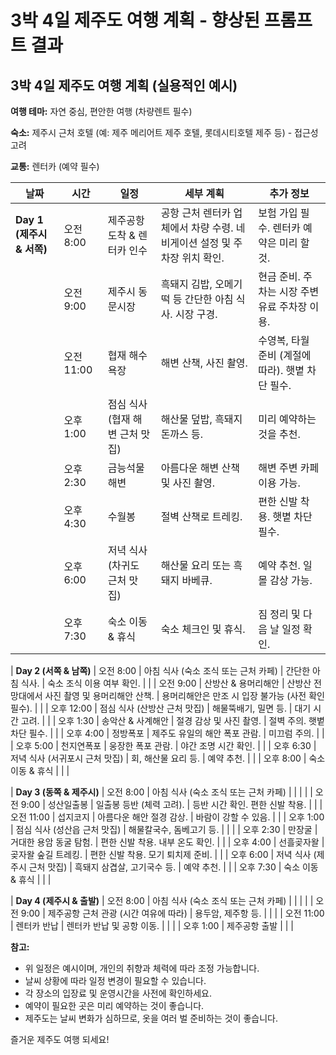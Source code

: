 # 3박 4일 제주도 여행 계획 - 향상된 프롬프트 결과

## 3박 4일 제주도 여행 계획 (실용적인 예시)

**여행 테마:** 자연 중심, 편안한 여행 (차량렌트 필수)

**숙소:** 제주시 근처 호텔 (예: 제주 메리어트 제주 호텔, 롯데시티호텔 제주 등) - 접근성 고려

**교통:** 렌터카 (예약 필수)


| **날짜** | **시간** | **일정** | **세부 계획** | **추가 정보** |
|---|---|---|---|---|
| **Day 1 (제주시 & 서쪽)** | 오전 8:00 | 제주공항 도착 & 렌터카 인수 | 공항 근처 렌터카 업체에서 차량 수령. 네비게이션 설정 및 주차장 위치 확인. | 보험 가입 필수.  렌터카 예약은 미리 할 것. |
|  | 오전 9:00 |  제주시 동문시장 |  흑돼지 김밥, 오메기떡 등 간단한 아침 식사. 시장 구경. |  현금 준비.  주차는 시장 주변 유료 주차장 이용. |
|  | 오전 11:00 | 협재 해수욕장 |  해변 산책, 사진 촬영. |  수영복, 타월 준비 (계절에 따라).  햇볕 차단 필수. |
|  | 오후 1:00 | 점심 식사 (협재 해변 근처 맛집) |  해산물 덮밥, 흑돼지 돈까스 등. |  미리 예약하는 것을 추천. |
|  | 오후 2:30 |  금능석물해변 |  아름다운 해변 산책 및 사진 촬영.  |  해변 주변 카페 이용 가능. |
|  | 오후 4:30 |  수월봉 |  절벽 산책로 트레킹.  |  편한 신발 착용.  햇볕 차단 필수. |
|  | 오후 6:00 |  저녁 식사 (차귀도 근처 맛집) |  해산물 요리 또는 흑돼지 바베큐. |  예약 추천.  일몰 감상 가능. |
|  | 오후 7:30 | 숙소 이동 & 휴식 |  숙소 체크인 및 휴식. |  짐 정리 및 다음 날 일정 확인. |


| **Day 2 (서쪽 & 남쪽)** | 오전 8:00 |  아침 식사 (숙소 조식 또는 근처 카페) |  간단한 아침 식사. |  숙소 조식 이용 여부 확인. |
|  | 오전 9:00 |  산방산 & 용머리해안 |  산방산 전망대에서 사진 촬영 및 용머리해안 산책. |  용머리해안은 만조 시 입장 불가능 (사전 확인 필수). |
|  | 오후 12:00 | 점심 식사 (산방산 근처 맛집) |  해물뚝배기, 밀면 등. |  대기 시간 고려. |
|  | 오후 1:30 |  송악산 & 사계해안 |  절경 감상 및 사진 촬영.  |  절벽 주의.  햇볕 차단 필수. |
|  | 오후 4:00 |  정방폭포 |  제주도 유일의 해안 폭포 관람. |  미끄럼 주의. |
|  | 오후 5:00 |  천지연폭포 |  웅장한 폭포 관람. |  야간 조명 시간 확인. |
|  | 오후 6:30 |  저녁 식사 (서귀포시 근처 맛집) |  회, 해산물 요리 등. |  예약 추천. |
|  | 오후 8:00 |  숙소 이동 & 휴식 |  |  |


| **Day 3 (동쪽 & 제주시)** | 오전 8:00 |  아침 식사 (숙소 조식 또는 근처 카페) |  |  |
|  | 오전 9:00 |  성산일출봉 |  일출봉 등반 (체력 고려).  |  등반 시간 확인.  편한 신발 착용. |
|  | 오전 11:00 |  섭지코지 |  아름다운 해안 절경 감상. |  바람이 강할 수 있음. |
|  | 오후 1:00 | 점심 식사 (성산읍 근처 맛집) |  해물칼국수, 돔베고기 등. |  |
|  | 오후 2:30 |  만장굴 |  거대한 용암 동굴 탐험. |  편한 신발 착용.  내부 온도 확인. |
|  | 오후 4:00 |  선흘곶자왈 |  곶자왈 숲길 트레킹. |  편한 신발 착용.  모기 퇴치제 준비. |
|  | 오후 6:00 |  저녁 식사 (제주시 근처 맛집) |  흑돼지 삼겹살, 고기국수 등. |  예약 추천. |
|  | 오후 7:30 |  숙소 이동 & 휴식 |  |  |


| **Day 4 (제주시 & 출발)** | 오전 8:00 |  아침 식사 (숙소 조식 또는 근처 카페) |  |  |
|  | 오전 9:00 |  제주공항 근처 관광 (시간 여유에 따라) |  용두암, 제주항 등. |  |
|  | 오전 11:00 |  렌터카 반납 |  렌터카 반납 및 공항 이동. |  |
|  | 오후 1:00 |  제주공항 출발 |  |  |


**참고:**

* 위 일정은 예시이며, 개인의 취향과 체력에 따라 조정 가능합니다.
* 날씨 상황에 따라 일정 변경이 필요할 수 있습니다.
* 각 장소의 입장료 및 운영시간을 사전에 확인하세요.
* 예약이 필요한 곳은 미리 예약하는 것이 좋습니다.
* 제주도는 날씨 변화가 심하므로, 옷을 여러 벌 준비하는 것이 좋습니다.


즐거운 제주도 여행 되세요!
